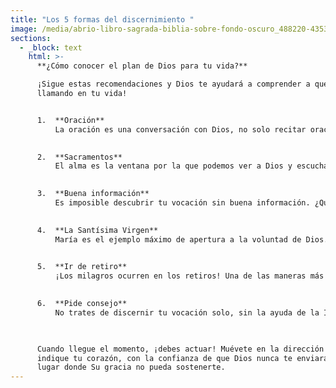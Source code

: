 ```yaml
---
title: "Los 5 formas del discernimiento "
image: /media/abrio-libro-sagrada-biblia-sobre-fondo-oscuro_488220-43539.jpg
sections:
  - _block: text
    html: >-
      **¿Cómo conocer el plan de Dios para tu vida?**  

      ¡Sigue estas recomendaciones y Dios te ayudará a comprender a qué te está
      llamando en tu vida!


      1.  **Oración**  
          La oración es una conversación con Dios, no solo recitar oraciones, sino hablar con el Señor desde el corazón. Todos los días lee la Biblia y habla con Jesús como si fuera tu mejor amigo. Pídele que te revele Su plan: “Jesús, quiero querer lo que Tú quieres. Aquí estoy, Señor; vengo a hacer Tu voluntad.” Confía plenamente en que Dios tiene un plan para ti.

          
      2.  **Sacramentos**  
          El alma es la ventana por la que podemos ver a Dios y escuchar Su voz. Si la ventana está sucia por el pecado, debe limpiarse mediante la Confesión para poder estar en unión con Dios. Cuando recibas la Comunión, pídele a Jesús que te muestre tu vocación.

          
      3.  **Buena información**  
          Es imposible descubrir tu vocación sin buena información. ¿Qué significa tener un matrimonio cristiano y santo? ¿Qué hacen los sacerdotes? ¿Cómo es la vida de una hermana o un hermano religioso? Busca información confiable y luego lleva lo aprendido de vuelta a la oración.

          
      4.  **La Santísima Virgen**  
          María es el ejemplo máximo de apertura a la voluntad de Dios. ¿Estás abierto a la voluntad de Dios para ti? Reza tres Avemarías cada día, específicamente para conocer tu vocación y tener el valor de seguirla.

          
      5.  **Ir de retiro**  
          ¡Los milagros ocurren en los retiros! Una de las maneras más seguras de descubrir el plan de Dios para ti es entrar en el silencio y la oración durante un tiempo prolongado. Pide a personas de confianza que te ayuden a encontrar un buen retiro.

          
      6.  **Pide consejo**  
          No trates de discernir tu vocación solo, sin la ayuda de la Iglesia. Habla con una hermana, un sacerdote o un diácono en quien confíes.

          

      Cuando llegue el momento, ¡debes actuar! Muévete en la dirección que te
      indique tu corazón, con la confianza de que Dios nunca te enviará a un
      lugar donde Su gracia no pueda sostenerte.
---
```

